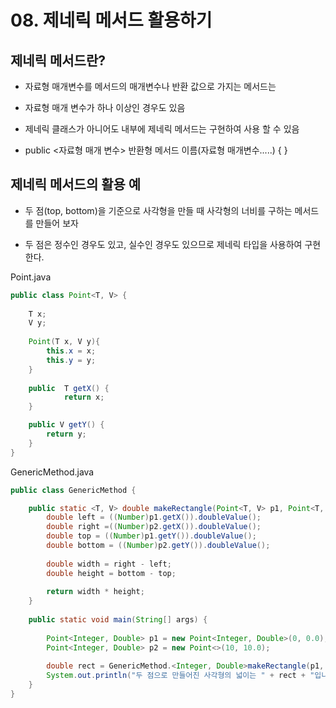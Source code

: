 # 08. 제네릭 메서드 활용하기

## 제네릭 메서드란?

- 자료형 매개변수를 메서드의 매개변수나 반환 값으로 가지는 메서드는

- 자료형 매개 변수가 하나 이상인 경우도 있음

- 제네릭 클래스가 아니어도 내부에 제네릭 메서드는 구현하여 사용 할 수 있음

-  public <자료형 매개 변수> 반환형 메서드 이름(자료형 매개변수.....) { }

## 제네릭 메서드의 활용 예

- 두 점(top, bottom)을 기준으로 사각형을 만들 때 사각형의 너비를 구하는 메서드를 만들어 보자

- 두 점은 정수인 경우도 있고, 실수인 경우도 있으므로 제네릭 타입을 사용하여 구현한다.

Point.java
```java
public class Point<T, V> {
	
	T x;
	V y;
	
	Point(T x, V y){
		this.x = x;
		this.y = y;
	}
	
	public  T getX() {
			return x;
	}

	public V getY() {
		return y;
    }
}
```

GenericMethod.java
```java
public class GenericMethod {

	public static <T, V> double makeRectangle(Point<T, V> p1, Point<T, V> p2) {
		double left = ((Number)p1.getX()).doubleValue();
		double right =((Number)p2.getX()).doubleValue();
		double top = ((Number)p1.getY()).doubleValue();
		double bottom = ((Number)p2.getY()).doubleValue();
		
		double width = right - left;
		double height = bottom - top;
		
		return width * height;
	}
	
	public static void main(String[] args) {
		
		Point<Integer, Double> p1 = new Point<Integer, Double>(0, 0.0);
		Point<Integer, Double> p2 = new Point<>(10, 10.0);
		
		double rect = GenericMethod.<Integer, Double>makeRectangle(p1, p2);
		System.out.println("두 점으로 만들어진 사각형의 넓이는 " + rect + "입니다.");
	}
}
```

